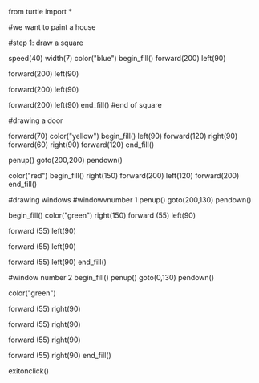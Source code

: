from turtle import *    


#we want to paint a house

#step 1: draw a square

speed(40)
width(7)
color("blue")
begin_fill()
forward(200)
left(90)

forward(200)
left(90)

forward(200)
left(90)

forward(200)
left(90)
end_fill()
#end of square

#drawing a door

forward(70)
color("yellow")
begin_fill()
left(90)
forward(120)
right(90)
forward(60)
right(90)
forward(120)
end_fill()

penup()
goto(200,200)
pendown()


color("red")
begin_fill()
right(150)
forward(200)
left(120)
forward(200)
end_fill()

#drawing windows
#windowvnumber 1
penup()
goto(200,130)
pendown()

begin_fill()
color("green")
right(150)
forward (55)
left(90)
   
forward (55)
left(90)
   
forward (55)
left(90)

forward (55)
left(90)
end_fill()


#window number 2
begin_fill()
penup()
goto(0,130)
pendown()

color("green")

forward (55)
right(90)
   
forward (55)
right(90)
   
forward (55)
right(90)

forward (55)
right(90)
end_fill()
   

exitonclick()
